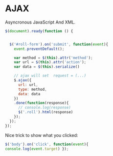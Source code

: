 # AJAX
Asyncronous JavaScript And XML.
```javascript
$(document).ready(function () {


  $('#roll-form').on('submit', function(event){
    event.preventDefault();

    var method = $(this).attr('method');
    var url = $(this).attr('action');
    var data = $(this).serialize()

    // ajax will set  request = (...)
    $.ajax({
      url: url,
      type: method,
      data: data
    })
    .done(function(response){
      // console.log(response)
      $('.roll').html(response)
    });
  });
});
```

Nice trick to show what you clicked:
```javascript
$('body').on('click', function(event){
console.log(event.target) });
```
